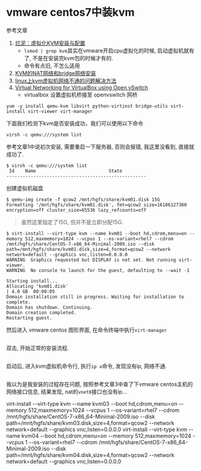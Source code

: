 # vmware centos7中装kvm

参考文章

1. [烂泥：虚拟化KVM安装与配置](https://www.cnblogs.com/ilanni/p/3863526.html)
    - `lsmod | grep kvm`其实在vmware开启cpu虚拟化的时候, 启动虚拟机就有了, 不是在安装完kvm包的时候才有的.
    - 命令有点旧, 不怎么适用
2. [KVM的NAT网络和bridge网络安装](https://blog.csdn.net/weixin_43445431/article/details/105453602)
3. [linux上kvm虚拟机网络不通的问题解决方法](https://blog.csdn.net/weixin_42915431/article/details/121682366)
4. [Virtual Networking for VirtualBox using Open vSwitch](https://ariscahyadi.wordpress.com/2013/07/16/virtual-networking-for-virtualbox-using-open-vswitch/)
    - virtualbox 设置虚拟机桥接至 openvswitch 网桥

```
yum -y install qemu-kvm libvirt python-virtinst bridge-utils virt-install virt-viewer virt-manager
```

下面我们检测下kvm是否安装成功，我们可以使用以下命令

```
virsh -c qemu:///system list
```

参考文章1中说初次安装, 需要重启一下服务器, 否则会报错, 我这里没看到, 直接就成功了.

```log
$ virsh -c qemu:///system list
 Id    Name                           State
----------------------------------------------------
```

创建虚拟机磁盘

```
$ qemu-img create -f qcow2 /mnt/hgfs/share/kvm01.disk 15G
Formatting '/mnt/hgfs/share/kvm01.disk', fmt=qcow2 size=16106127360 encryption=off cluster_size=65536 lazy_refcounts=off
```

> 虽然这里指定了15G, 但并不是立即分配15G.

```log
$ virt-install --virt-type kvm --name kvm01 --boot hd,cdrom,menu=on --memory 512,maxmemory=1024 --vcpus 1 --os-variant=rhel7 --cdrom /mnt/hgfs/share/CentOS-7-x86_64-Minimal-2009.iso --disk path=/mnt/hgfs/share/kvm01.disk,size=4,format=qcow2 --network network=default --graphics vnc,listen=0.0.0.0
WARNING  Graphics requested but DISPLAY is not set. Not running virt-viewer.
WARNING  No console to launch for the guest, defaulting to --wait -1

Starting install...
Allocating 'kvm01.disk'                                                                                                                                  | 4.0 GB  00:00:05
Domain installation still in progress. Waiting for installation to complete.
Domain has shutdown. Continuing.
Domain creation completed.
Restarting guest.
```

然后进入 vmware centos 图形界面, 在命令终端中执行`virt-manager`

![]()

双击, 开始正常的安装流程.

![]()

启动后, 进入kvm虚拟机命令行, 执行`ip a`命令, 发现没有ip, 网络不通.

![]()

我以为是我安装的过程存在问题, 按照参考文章3中查了下vmware centos主机的网络接口信息, 结果发现, nat的`vnet0`接口也没有ip...

virt-install --virt-type kvm --name kvm03 --boot hd,cdrom,menu=on --memory 512,maxmemory=1024 --vcpus 1 --os-variant=rhel7 --cdrom /mnt/hgfs/share/CentOS-7-x86_64-Minimal-2009.iso --disk path=/mnt/hgfs/share/kvm03.disk,size=4,format=qcow2 --network network=default --graphics vnc,listen=0.0.0.0
virt-install --virt-type kvm --name kvm04 --boot hd,cdrom,menu=on --memory 512,maxmemory=1024 --vcpus 1 --os-variant=rhel7 --cdrom /mnt/hgfs/share/CentOS-7-x86_64-Minimal-2009.iso --disk path=/mnt/hgfs/share/kvm04.disk,size=4,format=qcow2 --network network=default --graphics vnc,listen=0.0.0.0
